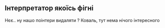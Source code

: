 ## Інтерпретатор  якоїсь фігні
Нєє.. ну нашо поінтери видаляти ?
Коваль, тут нема нічого інтересного
